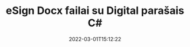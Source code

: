 ---
############################# Static ############################
layout: "auto-gen-signature"
date: 2022-03-01T15:12:22
draft: false
operation: Sign
signaturetype: Digital
fileformat: Docx
productName: .NET
lang: lt
productCode: net
otherformats: pdf doc docx docm dot dotx odt ott xls xlsx xlsm xlsb ods ots xltx xltm pptx pptm
breadcrumb: Put Digital signature on Docx for C#

############################# Head ############################
head_title: "Skaitmeninių elektroninių parašų pridėjimas prie failo Docx naudojant C#"
head_description: "Įdėkite skaitmeninį parašą į Docx failą, skirtą .NET, naudodami kelias kodo eilutes. Norėdami pasirašyti daugybę failų formatų, naudokite GroupDocs Document Signature API."

############################# Header ############################
title: "eSign Docx failai su Digital parašais C#"
description: "Kaip pridėti Digital parašą su keliomis .NET kodo eilutėmis"
bg_image: "https://cms.admin.containerize.com/templates/aspose/App_Themes/V3/images/bg/header1.png"
bg_overlay: false
button:
    enable: true

############################# SubMenu ############################
submenu:
    enable: true

    left:
        img_alt: "GroupDocs.Signature for .NET"
        image: "https://cms.admin.containerize.com/templates/groupdocs/images/product-logos/90x90-noborder/groupdocs-signature-net.png"
        product: "GroupDocs.Signature"
        platform: ".NET"



############################# About ############################
about:
    enable: true
    title: "Apie GroupDocs.Signature for .NET skaitmeninių parašų API"
    content: |
        [GroupDocs.Signature for .NET](https://products.groupdocs.com/signature/net/) yra populiari API, skirta dokumentams pasirašyti su skaitmeniniais elektroniniais parašais ir skaitmeniniais sertifikatais. Skaitmeninių parašų API naudoja PFX sertifikatų failus, kad pasirašytų dokumentą su slaptažodžiu apsaugotais privačiais ir viešaisiais raktais. Skaitmeniniai parašai gali būti naudojami verslo dokumentams sertifikuoti naudojant eSign PDF konkretų puslapį, sertifikuoti visus Microsoft Office dokumentus, pvz., Words, Excel, Powerpoint failus ir Open Office dokumentus. Klientai gali lengvai manipuliuoti parašais, pavyzdžiui, juos redaguoti, pašalinti ar koreguoti. API suteikia galimybę ieškoti ir patikrinti parašus. Be to, suteikiama daug parašų pritaikymo galimybių.
    

############################# Steps ############################
steps:
    enable: true
    title_left: "Veiksmai norint pasirašyti Docx naudojant Digital programoje C#"
    content_left: |
        [GroupDocs.Signature for .NET](https://products.groupdocs.com/signature/net/) suteikia galimybę greitai ir lengvai pasirašyti Docx dokumentus su Digital parašais.
        
        * Sukurkite parašo klasės egzempliorių, pateikiantį Docx failą, kuris turėtų būti pasirašytas kaip kelias arba atminties srautas
        * Sukurkite SignOptions klasę ir nustatykite visus reikalingus duomenis.
        * Iškvieskite Signature.Sign() metodą, perduodantį išvesties Docx failą arba atminties srautą

    title_right: " Sistemos reikalavimai"
    content_right: |
        GroupDocs.Signature for .NET palaikomos visose pagrindinėse platformose ir operacinėse sistemose. Prieš vykdydami toliau pateiktą kodą, įsitikinkite, kad jūsų sistemoje yra įdiegtos šios būtinos sąlygos.

        * Operacinės sistemos: Microsoft Windows, Linux, MacOS
        * Kūrimo aplinkos: Microsoft Visual Studio, Xamarin, MonoDevelop
        * Frameworks: .NET Framework, .NET Standard, .NET Core, Mono
        * Gaukite naujausią GroupDocs.Signature for .NET iš [Nuget](https://www.nuget.org/packages/groupdocs.signature)
         
    code: |
        ```csharp    
                
        // Set up input Docx file
        string filePath = "input.docx";
        // Set up output file
        string outputFilePath = "output.docx";
        // Provide digital certificate
        string certificateFilePath = "certificate.pfx";

        // Instantiate Signature for input file
        using (GroupDocs.Signature.Signature signature = new GroupDocs.Signature.Signature(filePath))
        {
                //Provide sign options
                DigitalSignOptions options = new DigitalSignOptions(certificateFilePath)
                {
                    // set certificate password
                    Password = "1234567890",
                    // set signature position
                    Left = 50,
                    Top = 200,
                };

                // sign Docx document
                SignResult result = signature.Sign(outputFilePath, options);
        }

        ```

############################# Demos ############################
demos:
    enable: true
    title: "Dokumentų Docx pasirašymas naudojant Digital tiesioginę demonstraciją"
    content: |
       Pasirašykite Docx failą įvairiais parašais dabar apsilankę [GroupDocs.Signature App](https://products.groupdocs.app/signature/family) svetainėje. Jūsų laukia nemokama internetinė demonstracinė versija.          

############################# More Formats ############################
more_formats:
    enable: true
    title: "Kiti palaikomi Digital parašai, skirti C#"
    content: |
        "Taip pat galite pasirašyti Docx naudodami kitų tipų parašus. Žiūrėkite žemiau esantį sąrašą."
    format: 
       
       
back_to_top:
    enable: true
---